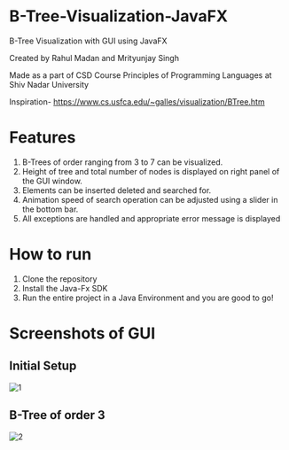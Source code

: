 # B-Tree-Visualization-JavaFX

B-Tree Visualization with GUI using JavaFX

Created by Rahul Madan and Mrityunjay Singh

Made as a part of CSD Course Principles of Programming Languages at Shiv Nadar University

Inspiration- https://www.cs.usfca.edu/~galles/visualization/BTree.htm

# Features
1. B-Trees of order ranging from 3 to 7 can be visualized.
2. Height of tree and total number of nodes is displayed on right panel of the GUI window.
3. Elements can be inserted deleted and searched for.
4. Animation speed of search operation can be adjusted using a slider in the bottom bar.
5. All exceptions are handled and appropriate error message is displayed

# How to run
1. Clone the repository
2. Install the Java-Fx SDK
3. Run the entire project in a Java Environment and you are good to go!

# Screenshots of GUI
## Initial Setup
![1](https://user-images.githubusercontent.com/34760210/119181591-6b680180-ba8f-11eb-9738-011603f919d6.JPG)

## B-Tree of order 3

![2](https://user-images.githubusercontent.com/34760210/119181793-b71aab00-ba8f-11eb-9ab5-dad04c92eb7b.JPG)

